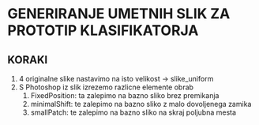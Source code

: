 # GENERIRANJE UMETNIH SLIK ZA PROTOTIP KLASIFIKATORJA

## KORAKI

1. 4 originalne slike nastavimo na isto velikost -> slike_uniform
2. S Photoshop iz slik izrezemo razlicne elemente obrab
   1. FixedPosition: ta zalepimo na bazno sliko brez premikanja
   2. minimalShift: te zalepimo na bazno sliko z malo dovoljenega zamika
   3. smallPatch: te zalepimo na bazno sliko na skraj poljubna mesta
